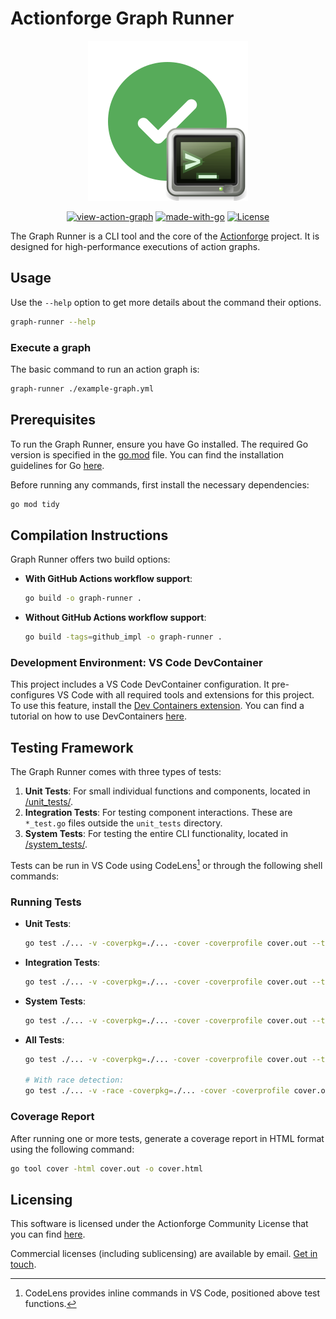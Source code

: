 # Actionforge Graph Runner
<!-- markdownlint-disable MD033 -->

<div align="center" width="100%">
  <img src="assets/logo.svg" alt="Graph Runner Logo">

[![view-action-graph](https://img.shields.io/github/actions/workflow/status/actionforge/graph-runner/build-and-publish.yml?label=View%20Action%20Graph)](https://www.actionforge.dev/github/actionforge/graph-runner/main/.github/workflows/graphs/build-and-publish.yml)
[![made-with-go](https://img.shields.io/badge/Made%20with-Go-86D4DE.svg)](https://www.python.org/)
[![License](https://img.shields.io/badge/License-ACL-blue?color=orange)](https://www.github.com/actionforge/legal/blob/main/LICENSE.md)

</div>

The Graph Runner is a CLI tool and the core of the [Actionforge](https://actionforge.dev) project. It is designed for high-performance executions of action graphs.

## Usage

Use the `--help` option to get more details about the command their options.

```bash
graph-runner --help
```

### Execute a graph

The basic command to run an action graph is:

```bash
graph-runner ./example-graph.yml
```

## Prerequisites

To run the Graph Runner, ensure you have Go installed. The required Go version is specified in the [go.mod](./go.mod) file. You can find the installation guidelines for Go [here](https://golang.org/doc/install).

Before running any commands, first install the necessary dependencies:

```bash
go mod tidy
```

## Compilation Instructions

Graph Runner offers two build options:

- **With GitHub Actions workflow support**:

  ```bash
  go build -o graph-runner .
  ```

- **Without GitHub Actions workflow support**:

  ```bash
  go build -tags=github_impl -o graph-runner .
  ```

### Development Environment: VS Code DevContainer

This project includes a VS Code DevContainer configuration. It pre-configures VS Code with all required tools and extensions for this project. To use this feature, install the [Dev Containers extension](https://marketplace.visualstudio.com/items?itemName=ms-vscode-remote.remote-containers). You can find a tutorial on how to use DevContainers [here](https://code.visualstudio.com/docs/devcontainers/tutorial).

## Testing Framework

The Graph Runner comes with three types of tests:

1. **Unit Tests**: For small individual functions and components, located in [/unit_tests/](./unit_tests/).
2. **Integration Tests**: For testing component interactions. These are `*_test.go` files outside the `unit_tests` directory.
3. **System Tests**: For testing the entire CLI functionality, located in [/system_tests/](./system_tests/).

Tests can be run in VS Code using CodeLens[^1] or through the following shell commands:

[^1]: CodeLens provides inline commands in VS Code, positioned above test functions.

### Running Tests

- **Unit Tests**:

  ```bash
  go test ./... -v -coverpkg=./... -cover -coverprofile cover.out --tags=unit_tests,github_impl
  ```

- **Integration Tests**:

  ```bash
  go test ./... -v -coverpkg=./... -cover -coverprofile cover.out --tags=integration_tests,github_impl
  ```

- **System Tests**:

  ```bash
  go test ./... -v -coverpkg=./... -cover -coverprofile cover.out --tags=integration_tests,system_tests,github_impl
  ```

- **All Tests**:

  ```bash
  go test ./... -v -coverpkg=./... -cover -coverprofile cover.out --tags=unit_tests,integration_tests,system_tests,github_impl

  # With race detection:
  go test ./... -v -race -coverpkg=./... -cover -coverprofile cover.out --tags=unit_tests,integration_tests,system_tests,github_impl
  ```

### Coverage Report

After running one or more tests, generate a coverage report in HTML format using the following command:

```bash
go tool cover -html cover.out -o cover.html
```

## Licensing

This software is licensed under the Actionforge Community License that you can find [here](https://github.com/actionforge/legal/blob/main/LICENSE.md).

Commercial licenses (including sublicensing) are available by email. [Get in touch](mailto:hello@actionforge.dev).
